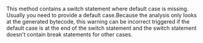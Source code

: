 This method contains a switch statement where default case is missing. Usually you need to provide a default case.Because the analysis only looks at the generated bytecode, this warning can be incorrect triggered if the default case is at the end of the switch statement and the switch statement doesn't contain break statements for other cases.